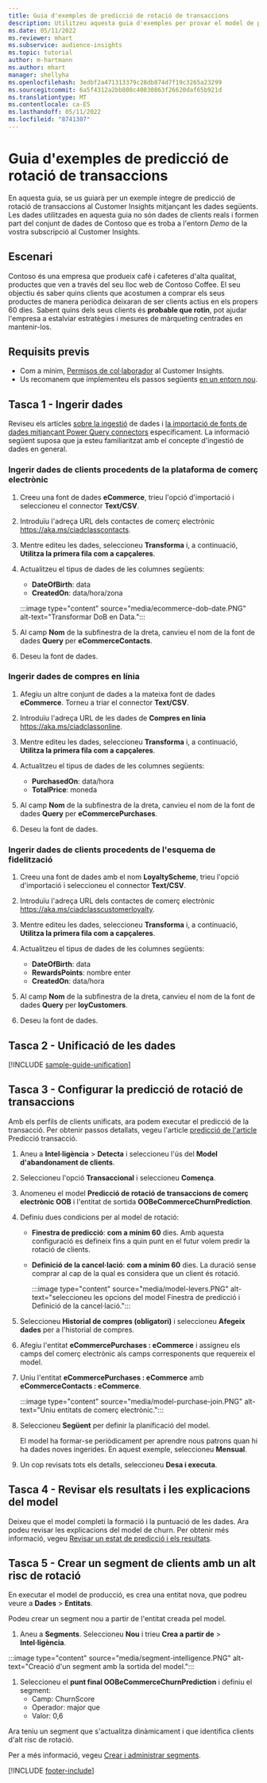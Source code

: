 ```yaml
---
title: Guia d'exemples de predicció de rotació de transaccions
description: Utilitzeu aquesta guia d'exemples per provar el model de predicció de rotació de transaccions preparat per a l'ús.
ms.date: 05/11/2022
ms.reviewer: mhart
ms.subservice: audience-insights
ms.topic: tutorial
author: m-hartmann
ms.author: mhart
manager: shellyha
ms.openlocfilehash: 3edbf2a471313379c28db874d7f19c3265a23299
ms.sourcegitcommit: 6a5f4312a2bb808c40830863f26620daf65b921d
ms.translationtype: MT
ms.contentlocale: ca-ES
ms.lasthandoff: 05/11/2022
ms.locfileid: "8741307"
---
```

# <a name="transactional-churn-prediction-sample-guide"></a>Guia d'exemples de predicció de rotació de transaccions

En aquesta guia, se us guiarà per un exemple íntegre de predicció de rotació de transaccions al Customer Insights mitjançant les dades següents. Les dades utilitzades en aquesta guia no són dades de clients reals i formen part del conjunt de dades de Contoso que es troba a l'entorn *Demo* de la vostra subscripció al Customer Insights.

## <a name="scenario"></a>Escenari

Contoso és una empresa que produeix cafè i cafeteres d'alta qualitat, productes que ven a través del seu lloc web de Contoso Coffee. El seu objectiu és saber quins clients que acostumen a comprar els seus productes de manera periòdica deixaran de ser clients actius en els propers 60 dies. Sabent quins dels seus clients és **probable que rotin**, pot ajudar l'empresa a estalviar estratègies i mesures de màrqueting centrades en mantenir-los.

## <a name="prerequisites"></a>Requisits previs

- Com a mínim, [Permisos de col·laborador](permissions.md) al Customer Insights.
- Us recomanem que implementeu els passos següents [en un entorn nou](manage-environments.md).

## <a name="task-1---ingest-data"></a>Tasca 1 - Ingerir dades

Reviseu els articles [sobre la ingestió](data-sources.md) de dades i [la importació de fonts de dades mitjançant Power Query connectors](connect-power-query.md) específicament. La informació següent suposa que ja esteu familiaritzat amb el concepte d'ingestió de dades en general. 

### <a name="ingest-customer-data-from-ecommerce-platform"></a>Ingerir dades de clients procedents de la plataforma de comerç electrònic

1. Creeu una font de dades **eCommerce**, trieu l'opció d'importació i seleccioneu el connector **Text/CSV**.

1. Introduïu l'adreça URL dels contactes de comerç electrònic https://aka.ms/ciadclasscontacts.

1. Mentre editeu les dades, seleccioneu **Transforma** i, a continuació, **Utilitza la primera fila com a capçaleres**.

1. Actualitzeu el tipus de dades de les columnes següents:

   - **DateOfBirth**: data
   - **CreatedOn**: data/hora/zona

   :::image type="content" source="media/ecommerce-dob-date.PNG" alt-text="Transformar DoB en Data.":::

1. Al camp **Nom** de la subfinestra de la dreta, canvieu el nom de la font de dades **Query** per **eCommerceContacts**.

1. Deseu la font de dades.

### <a name="ingest-online-purchase-data"></a>Ingerir dades de compres en línia

1. Afegiu un altre conjunt de dades a la mateixa font de dades **eCommerce**. Torneu a triar el connector **Text/CSV**.

1. Introduïu l'adreça URL de les dades de **Compres en línia** https://aka.ms/ciadclassonline.

1. Mentre editeu les dades, seleccioneu **Transforma** i, a continuació, **Utilitza la primera fila com a capçaleres**.

1. Actualitzeu el tipus de dades de les columnes següents:

   - **PurchasedOn**: data/hora
   - **TotalPrice**: moneda
   
1. Al camp **Nom** de la subfinestra de la dreta, canvieu el nom de la font de dades **Query** per **eCommercePurchases**.

1. Deseu la font de dades.

### <a name="ingest-customer-data-from-loyalty-schema"></a>Ingerir dades de clients procedents de l'esquema de fidelització

1. Creeu una font de dades amb el nom **LoyaltyScheme**, trieu l'opció d'importació i seleccioneu el connector **Text/CSV**.

1. Introduïu l'adreça URL dels contactes de comerç electrònic https://aka.ms/ciadclasscustomerloyalty.

1. Mentre editeu les dades, seleccioneu **Transforma** i, a continuació, **Utilitza la primera fila com a capçaleres**.

1. Actualitzeu el tipus de dades de les columnes següents:

   - **DateOfBirth**: data
   - **RewardsPoints**: nombre enter
   - **CreatedOn**: data/hora

1. Al camp **Nom** de la subfinestra de la dreta, canvieu el nom de la font de dades **Query** per **loyCustomers**.

1. Deseu la font de dades.

## <a name="task-2---data-unification"></a>Tasca 2 - Unificació de les dades

[!INCLUDE [sample-guide-unification](includes/sample-guide-unification.md)]

## <a name="task-3---configure-transaction-churn-prediction"></a>Tasca 3 - Configurar la predicció de rotació de transaccions

Amb els perfils de clients unificats, ara podem executar el predicció de la transacció. Per obtenir passos detallats, vegeu l'article [predicció de l'article](predict-transactional-churn.md) Predicció transacció. 

1. Aneu a **Intel·ligència** > **Detecta** i seleccioneu l'ús del **Model d'abandonament de clients**.

1. Seleccioneu l'opció **Transaccional** i seleccioneu **Comença**.

1. Anomeneu el model **Predicció de rotació de transaccions de comerç electrònic OOB** i l'entitat de sortida **OOBeCommerceChurnPrediction**.

1. Definiu dues condicions per al model de rotació:

   * **Finestra de predicció**: **com a mínim 60** dies. Amb aquesta configuració es defineix fins a quin punt en el futur volem predir la rotació de clients.

   * **Definició de la cancel·lació**: **com a mínim 60** dies. La duració sense comprar al cap de la qual es considera que un client és rotació.

     :::image type="content" source="media/model-levers.PNG" alt-text="seleccioneu les opcions del model Finestra de predicció i Definició de la cancel·lació.":::

1. Seleccioneu **Historial de compres (obligatori)** i seleccioneu **Afegeix dades** per a l'historial de compres.

1. Afegiu l'entitat **eCommercePurchases : eCommerce** i assigneu els camps del comerç electrònic als camps corresponents que requereix el model.

1. Uniu l'entitat **eCommercePurchases : eCommerce** amb **eCommerceContacts : eCommerce**.

   :::image type="content" source="media/model-purchase-join.PNG" alt-text="Uniu entitats de comerç electrònic.":::

1. Seleccioneu **Següent** per definir la planificació del model.

   El model ha formar-se periòdicament per aprendre nous patrons quan hi ha dades noves ingerides. En aquest exemple, seleccioneu **Mensual**.

1. Un cop revisats tots els detalls, seleccioneu **Desa i executa**.

## <a name="task-4---review-model-results-and-explanations"></a>Tasca 4 - Revisar els resultats i les explicacions del model

Deixeu que el model completi la formació i la puntuació de les dades. Ara podeu revisar les explicacions del model de churn. Per obtenir més informació, vegeu [Revisar un estat de predicció i els resultats](predict-transactional-churn.md#review-a-prediction-status-and-results).

## <a name="task-5---create-a-segment-of-high-churn-risk-customers"></a>Tasca 5 - Crear un segment de clients amb un alt risc de rotació

En executar el model de producció, es crea una entitat nova, que podreu veure a **Dades** > **Entitats**.   

Podeu crear un segment nou a partir de l'entitat creada pel model.

1.  Aneu a **Segments**. Seleccioneu **Nou** i trieu **Crea a partir de** > **Intel·ligència**. 

   :::image type="content" source="media/segment-intelligence.PNG" alt-text="Creació d'un segment amb la sortida del model.":::

1. Seleccioneu el **punt final OOBeCommerceChurnPrediction** i definiu el segment: 
   - Camp: ChurnScore
   - Operador: major que
   - Valor: 0,6

Ara teniu un segment que s'actualitza dinàmicament i que identifica clients d'alt risc de rotació.

Per a més informació, vegeu [Crear i administrar segments](segments.md).


[!INCLUDE [footer-include](includes/footer-banner.md)]

